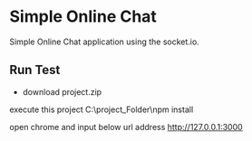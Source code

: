 Simple Online Chat
===============
Simple Online Chat application using the socket.io.

Run Test
---------------
* download project.zip

execute this project
	C:\project_Folder\npm install

open chrome and input below url address
	http://127.0.0.1:3000